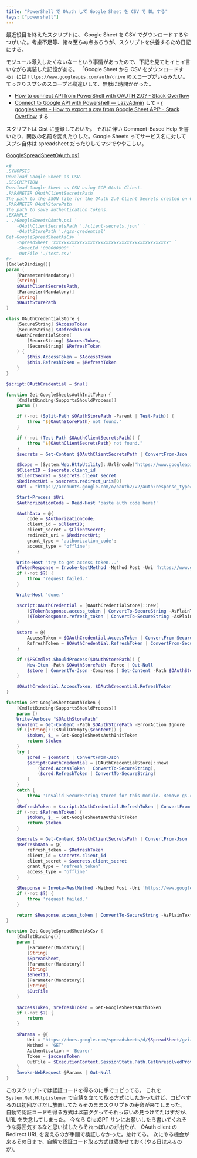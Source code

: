 ```yaml
---
title: "PowerShell で OAuth して Google Sheet を CSV で DL する"
tags: ["powershell"]
---
```


最近役目を終えたスクリプトに、 Google Sheet を CSV でダウンロードするやつがいた。考慮不足等、諸々至らぬ点あろうが、スクリプトを供養するため日記にする。

モジュール導入したくないなーという事情があったので、下記を見てヒイヒイ言いながら実装した記憶がある。
「Google Sheet から CSV をダウンロードする」には `https://www.googleapis.com/auth/drive` のスコープがいるみたい。てっきりスプシのスコープと勘違いして、無駄に時間かかった。

- [How to connect API from PowerShell with OAUTH 2.0? - Stack Overflow](https://stackoverflow.com/questions/63125283/how-to-connect-api-from-powershell-with-oauth-2-0)
- [Connect to Google API with Powershell — LazyAdmin](https://lazyadmin.nl/it/connect-to-google-api-with-powershell/) して - [r googlesheets - How to export a csv from Google Sheet API? - Stack Overflow](https://stackoverflow.com/questions/37705553/how-to-export-a-csv-from-google-sheet-api/61107170#61107170) する

スクリプトは Gist に登録しておいた。
それに伴い Comment-Based Help を書いたり、関数の名前を変えたりした。Google Sheets ってサービス名に対してスプシ自体は spreadsheet だったりしてマジでややこしい。

[GoogleSpreadSheetOAuth.ps1](https://gist.github.com/krymtkts/0618fe495df0d3e567e9fb18ca2e308b)

```powershell
<#
.SYNOPSIS
Download Google Sheet as CSV.
.DESCRIPTION
Download Google Sheet as CSV using GCP OAuth Client.
.PARAMETER OAuthClientSecretsPath
The path to the JSON file for the OAuth 2.0 Client Secrets created on GCP.
.PARAMETER OAuthStorePath
The path to save authentication tokens.
.EXAMPLE
. ./GoogleSheetsOAuth.ps1 `
    -OAuthClientSecretsPath './client-secrets.json' `
    -OAuthStorePath './gss-credential'
Get-GoogleSpreadSheetAsCsv `
    -SpreadSheet 'xxxxxxxxxxxxxxxxxxxxxxxxxxxxxxxxxxxxxxxxxxxx' `
    -SheetId '000000000' `
    -OutFile './test.csv'
#>
[CmdletBinding()]
param (
    [Parameter(Mandatory)]
    [string]
    $OAuthClientSecretsPath,
    [Parameter(Mandatory)]
    [string]
    $OAuthStorePath
)

class OAuthCredentialStore {
    [SecureString] $AccessToken
    [SecureString] $RefreshToken
    OAuthCredentialStore(
        [SecureString] $AccessToken,
        [SecureString] $RefreshToken
    ) {
        $this.AccessToken = $AccessToken
        $this.RefreshToken = $RefreshToken
    }
}

$script:OAuthCredential = $null

function Get-GoogleSheetsAuthInitToken {
    [CmdletBinding(SupportsShouldProcess)]
    param ()

    if (-not (Split-Path $OAuthStorePath -Parent | Test-Path)) {
        throw "${OAuthStorePath} not found."
    }

    if (-not (Test-Path $OAuthClientSecretsPath)) {
        throw "${OAuthClientSecretsPath} not found."
    }
    $secrets = Get-Content $OAuthClientSecretsPath | ConvertFrom-Json | Select-Object -ExpandProperty installed

    $Scope = [System.Web.HttpUtility]::UrlEncode('https://www.googleapis.com/auth/drive')
    $ClientID = $secrets.client_id
    $ClientSecret = $secrets.client_secret
    $RedirectUri = $secrets.redirect_uris[0]
    $Uri = "https://accounts.google.com/o/oauth2/v2/auth?response_type=code&client_id=${ClientID}&redirect_uri=${RedirectUri}&scope=${Scope}&access_type=offline"

    Start-Process $Uri
    $AuthorizationCode = Read-Host 'paste auth code here!'

    $AuthData = @{
        code = $AuthorizationCode;
        client_id = $ClientID;
        client_secret = $ClientSecret;
        redirect_uri = $RedirectUri;
        grant_type = 'authorization_code';
        access_type = 'offline';
    }

    Write-Host 'try to get access token...'
    $TokenResponse = Invoke-RestMethod -Method Post -Uri 'https://www.googleapis.com/oauth2/v4/token' -Body $AuthData
    if (-not $?) {
        throw 'request failed.'
    }

    Write-Host 'done.'

    $script:OAuthCredential = [OAuthCredentialStore]::new(
        ($TokenResponse.access_token | ConvertTo-SecureString -AsPlainText),
        ($TokenResponse.refresh_token | ConvertTo-SecureString -AsPlainText)
    )

    $store = @{
        AccessToken = $OAuthCredential.AccessToken | ConvertFrom-SecureString;
        RefreshToken = $OAuthCredential.RefreshToken | ConvertFrom-SecureString;
    }

    if ($PSCmdlet.ShouldProcess($OAuthStorePath)) {
        New-Item -Path $OAuthStorePath -Force | Out-Null
        $store | ConvertTo-Json -Compress | Set-Content -Path $OAuthStorePath -Force
    }

    $OAuthCredential.AccessToken, $OAuthCredential.RefreshToken
}

function Get-GoogleSheetsAuthToken {
    [CmdletBinding(SupportsShouldProcess)]
    param ()
    Write-Verbose "$OAuthStorePath"
    $content = Get-Content -Path $OAuthStorePath -ErrorAction Ignore
    if ([String]::IsNullOrEmpty($content)) {
        $token, $_ = Get-GoogleSheetsAuthInitToken
        return $token
    }
    try {
        $cred = $content | ConvertFrom-Json
        $script:OAuthCredential = [OAuthCredentialStore]::new(
            ($cred.AccessToken | ConvertTo-SecureString),
            ($cred.RefreshToken | ConvertTo-SecureString)
        )
    }
    catch {
        throw 'Invalid SecureString stored for this module. Remove gs-credential and try again.'
    }
    $RefreshToken = $script:OAuthCredential.RefreshToken | ConvertFrom-SecureString -AsPlainText
    if (-not $RefreshToken) {
        $token, $_ = Get-GoogleSheetsAuthInitToken
        return $token
    }

    $secrets = Get-Content $OAuthClientSecretsPath | ConvertFrom-Json | Select-Object -ExpandProperty installed
    $RefreshData = @{
        refresh_token = $RefreshToken
        client_id = $secrets.client_id
        client_secret = $secrets.client_secret
        grant_type = 'refresh_token'
        access_type = 'offline'
    }

    $Response = Invoke-RestMethod -Method Post -Uri 'https://www.googleapis.com/oauth2/v4/token' -Body $RefreshData
    if (-not $?) {
        throw 'request failed.'
    }

    return $Response.access_token | ConvertTo-SecureString -AsPlainText
}

function Get-GoogleSpreadSheetAsCsv {
    [CmdletBinding()]
    param (
        [Parameter(Mandatory)]
        [String]
        $SpreadSheet,
        [Parameter(Mandatory)]
        [String]
        $SheetId,
        [Parameter(Mandatory)]
        [String]
        $OutFile
    )

    $accessToken, $refreshToken = Get-GoogleSheetsAuthToken
    if (-not $?) {
        return
    }

    $Params = @{
        Uri = "https://docs.google.com/spreadsheets/d/$SpreadSheet/gviz/tq?tqx=out:csv&gid=$($_.SheetId)"
        Method = 'GET'
        Authentication = 'Bearer'
        Token = $accessToken
        OutFile = $ExecutionContext.SessionState.Path.GetUnresolvedProviderPathFromPSPath($OutFile)
    }
    Invoke-WebRequest @Params | Out-Null
}
```

このスクリプトでは認証コードを得るのに手でコピってる。
これを `System.Net.HttpListener` で自鯖を立てて取る方式にしたかったけど、コピペするのは初回だけだし放置してたらそのままスクリプトの寿命が来てしまった。
自動で認証コードを得る方式は以前ググってそれっぽいの見つけてたはずだが、 URL を失念してしまった。
今なら ChatGPT サンにお願いしたら書いてくれそうな雰囲気するなと思い試したらそれっぽいのが出たが、 OAuth client の Redirect URL を変えるのが手間で検証しなかった。怠けてる。
次にやる機会が来るその日まで、自鯖で認証コード取る方式は寝かせておく(やる日は来るのか)。
